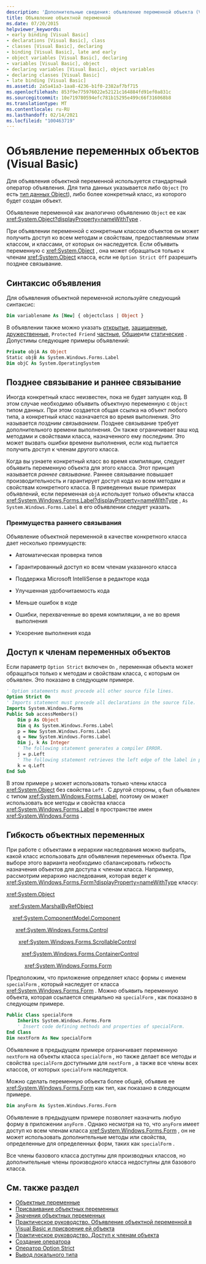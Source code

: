 ```yaml
---
description: 'Дополнительные сведения: объявление переменной объекта (Visual Basic)'
title: Объявление объектной переменной
ms.date: 07/20/2015
helpviewer_keywords:
- early binding [Visual Basic]
- declarations [Visual Basic], class
- classes [Visual Basic], declaring
- binding [Visual Basic], late and early
- object variables [Visual Basic], declaring
- variables [Visual Basic], object
- declaring variables [Visual Basic], object variables
- declaring classes [Visual Basic]
- late binding [Visual Basic]
ms.assetid: 2a5a41a3-1aa8-4236-b1f0-2382af7bf715
ms.openlocfilehash: 853f9e775976022e52121c164884fd91ef0a831c
ms.sourcegitcommit: 10e719780594efc781b15295e499c66f316068b8
ms.translationtype: MT
ms.contentlocale: ru-RU
ms.lasthandoff: 02/14/2021
ms.locfileid: "100463719"
---
```

# <a name="object-variable-declaration-visual-basic"></a>Объявление переменных объектов (Visual Basic)

Для объявления объектной переменной используется стандартный оператор объявления. Для типа данных указывается либо `Object` (то есть [тип данных Object](../../../language-reference/data-types/object-data-type.md)), либо более конкретный класс, из которого будет создан объект.  
  
 Объявление переменной как аналогично объявлению `Object` ее как <xref:System.Object?displayProperty=nameWithType> .  
  
 При объявлении переменной с конкретным классом объектов он может получить доступ ко всем методам и свойствам, предоставляемым этим классом, и классами, от которых он наследуется. Если объявить переменную с <xref:System.Object> , она может обращаться только к членам <xref:System.Object> класса, если не `Option Strict Off` разрешить позднее связывание.  
  
## <a name="declaration-syntax"></a>Синтаксис объявления  

 Для объявления объектной переменной используйте следующий синтаксис:  
  
```vb  
Dim variablename As [New] { objectclass | Object }  
```  
  
 В объявлении также можно указать [открытые](../../../language-reference/modifiers/public.md), [защищенные](../../../language-reference/modifiers/protected.md), [дружественные](../../../language-reference/modifiers/friend.md), `Protected Friend` [частные](../../../language-reference/modifiers/private.md), [Общие](../../../language-reference/modifiers/shared.md)или [статические](../../../language-reference/modifiers/static.md) . Допустимы следующие примеры объявлений:  
  
```vb  
Private objA As Object  
Static objB As System.Windows.Forms.Label  
Dim objC As System.OperatingSystem  
```  
  
## <a name="late-binding-and-early-binding"></a>Позднее связывание и раннее связывание  

 Иногда конкретный класс неизвестен, пока не будет запущен код. В этом случае необходимо объявить объектную переменную с `Object` типом данных. При этом создается общая ссылка на объект любого типа, а конкретный класс назначается во время выполнения. Это называется *поздним связыванием*. Позднее связывание требует дополнительного времени выполнения. Он также ограничивает ваш код методами и свойствами класса, назначенного ему последним. Это может вызвать ошибки времени выполнения, если код пытается получить доступ к членам другого класса.  
  
 Когда вы узнаете конкретный класс во время компиляции, следует объявить переменную объекта для этого класса. Этот принцип называется *раннее связывание*. Раннее связывание повышает производительность и гарантирует доступ кода ко всем методам и свойствам конкретного класса. В приведенных выше примерах объявлений, если переменная `objA` использует только объекты класса <xref:System.Windows.Forms.Label?displayProperty=nameWithType> , `As System.Windows.Forms.Label` в его объявлении следует указать.  
  
### <a name="advantages-of-early-binding"></a>Преимущества раннего связывания  

 Объявление объектной переменной в качестве конкретного класса дает несколько преимуществ:  
  
- Автоматическая проверка типов  
  
- Гарантированный доступ ко всем членам указанного класса  
  
- Поддержка Microsoft IntelliSense в редакторе кода  
  
- Улучшенная удобочитаемость кода  
  
- Меньше ошибок в коде  
  
- Ошибки, перехваченные во время компиляции, а не во время выполнения  
  
- Ускорение выполнения кода  
  
## <a name="access-to-object-variable-members"></a>Доступ к членам переменных объектов  

 Если параметр `Option Strict` включен `On` , переменная объекта может обращаться только к методам и свойствам класса, с которым он объявлен. Это показано в следующем примере.  
  
```vb  
' Option statements must precede all other source file lines.  
Option Strict On  
' Imports statement must precede all declarations in the source file.  
Imports System.Windows.Forms  
Public Sub accessMembers()  
    Dim p As Object  
    Dim q As System.Windows.Forms.Label  
    p = New System.Windows.Forms.Label  
    q = New System.Windows.Forms.Label  
    Dim j, k As Integer  
    ' The following statement generates a compiler ERROR.  
    j = p.Left  
    ' The following statement retrieves the left edge of the label in pixels.  
    k = q.Left  
End Sub  
```  
  
 В этом примере `p` может использовать только члены класса <xref:System.Object> без свойства `Left` . С другой стороны, `q` был объявлен с типом <xref:System.Windows.Forms.Label>, поэтому он может использовать все методы и свойства класса <xref:System.Windows.Forms.Label> в пространстве имен <xref:System.Windows.Forms> .  
  
## <a name="flexibility-of-object-variables"></a>Гибкость объектных переменных  

 При работе с объектами в иерархии наследования можно выбрать, какой класс использовать для объявления переменных объекта. При выборе этого варианта необходимо сбалансировать гибкость назначения объектов для доступа к членам класса. Например, рассмотрим иерархию наследования, которая ведет к <xref:System.Windows.Forms.Form?displayProperty=nameWithType> классу:  
  
 <xref:System.Object>  
  
 &nbsp;&nbsp;<xref:System.MarshalByRefObject>  
  
 &nbsp;&nbsp;&nbsp;&nbsp;<xref:System.ComponentModel.Component>  
  
 &nbsp;&nbsp;&nbsp;&nbsp;&nbsp;&nbsp;<xref:System.Windows.Forms.Control>  
  
 &nbsp;&nbsp;&nbsp;&nbsp;&nbsp;&nbsp;&nbsp;&nbsp;<xref:System.Windows.Forms.ScrollableControl>  
  
 &nbsp;&nbsp;&nbsp;&nbsp;&nbsp;&nbsp;&nbsp;&nbsp;&nbsp;&nbsp;<xref:System.Windows.Forms.ContainerControl>  
  
 &nbsp;&nbsp;&nbsp;&nbsp;&nbsp;&nbsp;&nbsp;&nbsp;&nbsp;&nbsp;&nbsp;&nbsp;<xref:System.Windows.Forms.Form>  
  
 Предположим, что приложение определяет класс формы с именем `specialForm` , который наследует от класса <xref:System.Windows.Forms.Form> . Можно объявить переменную объекта, которая ссылается специально на `specialForm` , как показано в следующем примере.  
  
```vb  
Public Class specialForm  
    Inherits System.Windows.Forms.Form  
    ' Insert code defining methods and properties of specialForm.  
End Class  
Dim nextForm As New specialForm  
```  
  
 Объявление в предыдущем примере ограничивает переменную `nextForm` на объекты класса `specialForm` , но также делает все методы и свойства `specialForm` доступными для `nextForm` , а также все члены всех классов, от которых `specialForm` наследуется.  
  
 Можно сделать переменную объекта более общей, объявив ее <xref:System.Windows.Forms.Form> как тип, как показано в следующем примере.  
  
```vb  
Dim anyForm As System.Windows.Forms.Form  
```  
  
 Объявление в предыдущем примере позволяет назначить любую форму в приложении `anyForm` . Однако несмотря на то, что `anyForm` имеет доступ ко всем членам класса <xref:System.Windows.Forms.Form> , он не может использовать дополнительные методы или свойства, определенные для определенных форм, таких как `specialForm` .  
  
 Все члены базового класса доступны для производных классов, но дополнительные члены производного класса недоступны для базового класса.  
  
## <a name="see-also"></a>См. также раздел

- [Объектные переменные](object-variables.md)
- [Присваивание объектных переменных](object-variable-assignment.md)
- [Значения объектных переменных](object-variable-values.md)
- [Практическое руководство. Объявление объектной переменной в Visual Basic и присвоение ей объекта](how-to-declare-an-object-variable-and-assign-an-object-to-it.md)
- [Практическое руководство. Доступ к членам объекта](how-to-access-members-of-an-object.md)
- [Создание оператора](../../../language-reference/operators/new-operator.md)
- [Оператор Option Strict](../../../language-reference/statements/option-strict-statement.md)
- [Вывод локального типа](local-type-inference.md)
